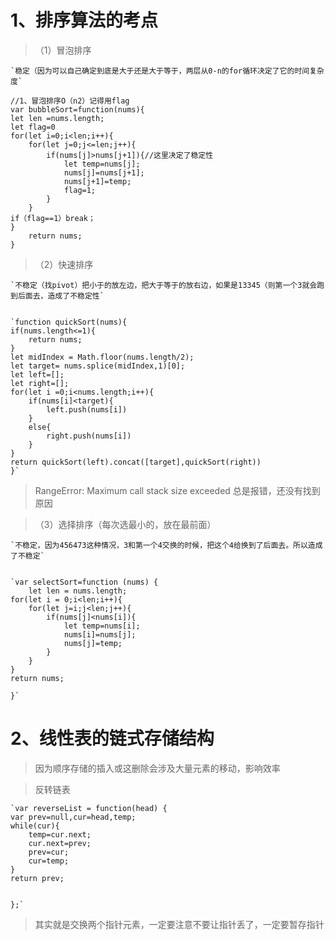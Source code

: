 # 1、排序算法的考点 #

> （1）冒泡排序
    
	`稳定（因为可以自己确定到底是大于还是大于等于，两层从0-n的for循环决定了它的时间复杂度`

    //1、冒泡排序O（n2）记得用flag
	var bubbleSort=function(nums){
    let len =nums.length;
	let flag=0
    for(let i=0;i<len;i++){
        for(let j=0;j<=len;j++){
            if(nums[j]>nums[j+1]){//这里决定了稳定性
                let temp=nums[j];
                nums[j]=nums[j+1];
                nums[j+1]=temp;
				flag=1;
            }
        }
	if（flag==1）break；
    }
  		return nums;
	}

> （2）快速排序

    `不稳定（找pivot）把小于的放左边，把大于等于的放右边，如果是13345（则第一个3就会跑到后面去，造成了不稳定性`


    `function quickSort(nums){
    if(nums.length<=1){
        return nums;
    }
    let midIndex = Math.floor(nums.length/2);
    let target= nums.splice(midIndex,1)[0];
    let left=[];
    let right=[];
    for(let i =0;i<nums.length;i++){
        if(nums[i]<target){
            left.push(nums[i])
        }
        else{
            right.push(nums[i])
        }
    }
    return quickSort(left).concat([target],quickSort(right))
	}`



> RangeError: Maximum call stack size exceeded  总是报错，还没有找到原因


> （3）选择排序（每次选最小的，放在最前面）

    `不稳定，因为456473这种情况，3和第一个4交换的时候，把这个4给换到了后面去。所以造成了不稳定`


    `var selectSort=function (nums) {
        let len = nums.length;
    for(let i = 0;i<len;i++){
        for(let j=i;j<len;j++){
            if(nums[j]<nums[i]){
                let temp=nums[i];
                nums[i]=nums[j];
                nums[j]=temp;
            }
        }
    }
    return nums;  
        
    }`




# 2、线性表的链式存储结构 #
> 因为顺序存储的插入或这删除会涉及大量元素的移动，影响效率




> 反转链表

	`var reverseList = function(head) {
    var prev=null,cur=head,temp;
    while(cur){
        temp=cur.next;
        cur.next=prev;
        prev=cur;
        cur=temp;
    }
    return prev;


	};`
> 其实就是交换两个指针元素，一定要注意不要让指针丢了，一定要暂存指针